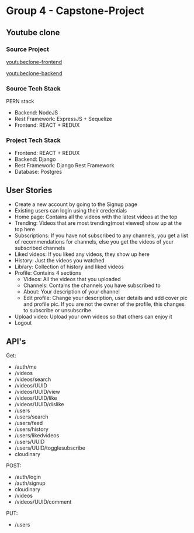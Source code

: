 # Group 4 - Capstone-Project

## Youtube clone

### Source Project
   
   [youtubeclone-frontend](https://github.com/manikandanraji/youtubeclone-frontend)

   [youtubeclone-backend](https://github.com/manikandanraji/youtubeclone-backend)

### Source Tech Stack

PERN stack
   * Backend: NodeJS
   * Rest Framework: ExpressJS + Sequelize
   * Frontend: REACT + REDUX

### Project Tech Stack

   * Frontend: REACT + REDUX
   * Backend: Django
   * Rest Framework: Django Rest Framework
   * Database: Postgres

## User Stories

* Create a new account by going to the Signup page
* Existing users can login using their credentials
* Home page: Contains all the videos with the latest videos at the top
* Trending: Videos that are most trending(most viewed) show up at the top here
* Subscriptions: If you have not subscribed to any channels, you get a list of recommendations for channels, else you get the videos of your subscribed channels
* Liked videos: If you liked any videos, they show up here
* History: Just the videos you watched
* Library: Collection of history and liked videos
* Profile: Contains 4 sections
    * Videos: All the videos that you uploaded
    * Channels: Contains the channels you have subscribed to
    * About: Your description of your channel
    * Edit profile: Change your description, user details and add cover pic and profile pic. If you are not the owner of the profile, this changes to subscribe or unsubscribe. 
* Upload video: Upload your own videos so that others can enjoy it
* Logout

## API's 

Get:

* /auth/me
* /videos
* /videos/search
* /videos/UUID
* /videos/UUID/view
* /videos/UUID/like
* /videos/UUID/dislike
* /users
* /users/search
* /users/feed
* /users/history
* /users/likedvideos
* /users/UUID
* /users/UUID/togglesubscribe
* cloudinary


POST:

* /auth/login
* /auth/signup
* cloudinary
* /videos
* /videos/UUID/comment

PUT:

* /users


